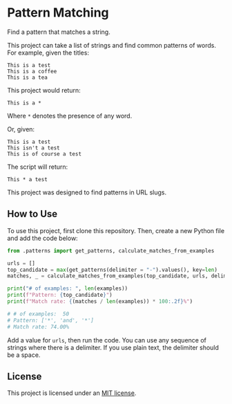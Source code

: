 # Pattern Matching

Find a pattern that matches a string.

This project can take a list of strings and find common patterns of words. For example, given the titles:

```
This is a test
This is a coffee
This is a tea
```

This project would return:

```
This is a *
```

Where `*` denotes the presence of any word.

Or, given:

```
This is a test
This isn't a test
This is of course a test
```

The script will return:

```
This * a test
```

This project was designed to find patterns in URL slugs.

## How to Use

To use this project, first clone this repository. Then, create a new Python file and add the code below:

```python
from .patterns import get_patterns, calculate_matches_from_examples

urls = []
top_candidate = max(get_patterns(delimiter = "-").values(), key=len)
matches, _ = calculate_matches_from_examples(top_candidate, urls, delimiter = "-")

print("# of examples: ", len(examples))
print(f"Pattern: {top_candidate}")
print(f"Match rate: {(matches / len(examples)) * 100:.2f}%")

# # of examples:  50
# Pattern: ['*', 'and', '*']
# Match rate: 74.00%
```

Add a value for `urls`, then run the code. You can use any sequence of strings where there is a delimiter. If you use plain text, the delimiter should be a space.

## License

This project is licensed under an [MIT license](LICENSE).
